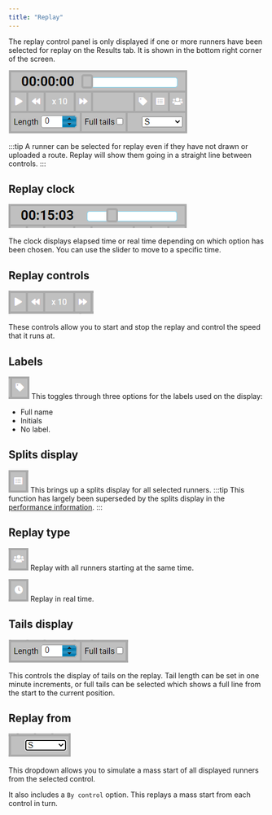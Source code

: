 ```yaml
---
title: "Replay"
---
```


The replay control panel is only displayed if one or more runners have been selected for replay on the Results tab. It is shown in the bottom right corner of the screen.

![Replay panel](../img/replay-panel.png)

:::tip
A runner can be selected for replay even if they have not drawn or uploaded a route. Replay will show them going in a straight line between controls.
:::

## Replay clock

![Replay clock](../img/replay-clock.png)

The clock displays elapsed time or real time depending on which option has been chosen. You can use the slider to move to a specific time.

## Replay controls

![Replay controls](../img/replay-controls.png)

These controls allow you to start and stop the replay and control the speed that it runs at.

## Labels

![Replay labels](../img/replay-labels.png)
This toggles through three options for the labels used on the display:

- Full name
- Initials
- No label.

## Splits display

![Replay splits](../img/replay-splits.png)
This brings up a splits display for all selected runners.
:::tip
This function has largely been superseded by the splits display in the [performance information](./analysis-options#performance-analysis).
:::

## Replay type

![Replay mass start](../img/replay-mass-start.png)
Replay with all runners starting at the same time.

![Replay real-time](../img/replay-real-time.png)
Replay in real time.

## Tails display

![Replay tails](../img/replay-tails.png)

This controls the display of tails on the replay. Tail length can be set in one minute increments, or full tails can be selected which shows a full line from the start to the current position.

## Replay from

![Replay from](../img/replay-from.png)

This dropdown allows you to simulate a mass start of all displayed runners from the selected control.

It also includes a `By control` option. This replays a mass start from each control in turn.
